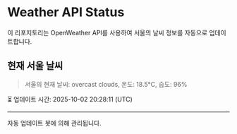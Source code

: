 
# Weather API Status

이 리포지토리는 OpenWeather API를 사용하여 서울의 날씨 정보를 자동으로 업데이트합니다.

## 현재 서울 날씨
> 서울의 현재 날씨: overcast clouds, 온도: 18.5°C, 습도: 96%

⏳ 업데이트 시간: 2025-10-02 20:28:11 (UTC)

---
자동 업데이트 봇에 의해 관리됩니다.
